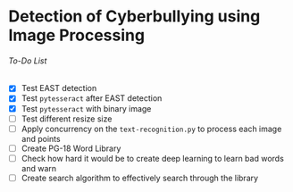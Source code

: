 # Detection of Cyberbullying using Image Processing

###### To-Do List
- [x] Test EAST detection
- [x] Test `pytesseract` after EAST detection
- [x] Test `pytesseract` with binary image
- [ ] Test different resize size
- [ ] Apply concurrency on the `text-recognition.py` to process each image and points
- [ ] Create PG-18 Word Library
- [ ] Check how hard it would be to create deep learning to learn bad words and warn
- [ ] Create search algorithm to effectively search through the library
